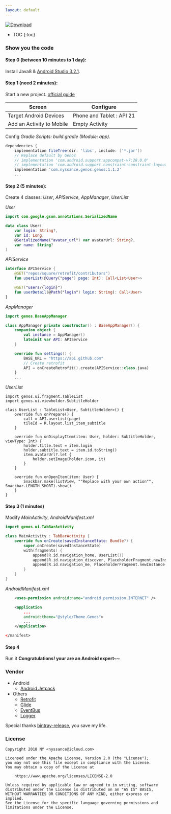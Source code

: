 ```yaml
---
layout: default
---
```

[ ![Download](https://api.bintray.com/packages/nyssance/maven/genos/images/download.svg) ](https://bintray.com/nyssance/maven/genos/_latestVersion)

* TOC
{:toc}

### Show you the code
#### __Step 0 (between 10 minutes to 1 day):__

Install Java8 & [Android Studio 3.2.1](https://developer.android.com/studio/).

#### __Step 1 (need 2 minutes):__

Start a new project. [official guide][10]

Screen | Configure
------ | ---------
Target Android Devices | Phone and Tablet : API 21
Add an Activity to Mobile | Empty Activity

Config _Gradle Scripts: build.gradle (Module: app)_.
```gradle
dependencies {
    implementation fileTree(dir: 'libs', include: ['*.jar'])
    // Replace default by Genos
    // implementation 'com.android.support:appcompat-v7:28.0.0'
    // implementation 'com.android.support.constraint:constraint-layout:1.1.3'
    implementation 'com.nyssance.genos:genos:1.1.2'
    ...
```

#### __Step 2 (5 minutes):__

Create 4 classes: _User_, _APIService_, _AppManager_, _UserList_

_User_

```kotlin
import com.google.gson.annotations.SerializedName

data class User(
    var login: String?,
    var id: Long,
    @SerializedName("avatar_url") var avatarUrl: String?,
    var name: String?
)
```

_APIService_
```kotlin
interface APIService {
    @GET("repos/square/retrofit/contributors")
    fun userList(@Query("page") page: Int): Call<List<User>>

    @GET("users/{login}")
    fun userDetail(@Path("login") login: String): Call<User>
}
```

_AppManager_
```kotlin
import genos.BaseAppManager

class AppManager private constructor() : BaseAppManager() {
    companion object {
        val instance = AppManager()
        lateinit var API: APIService
    }

    override fun settings() {
        BASE_URL = "https://api.github.com"
        // Create retrofit
        API = onCreateRetrofit().create(APIService::class.java)
    }
    ...

```

_UserList_
```
import genos.ui.fragment.TableList
import genos.ui.viewholder.SubtitleHolder

class UserList : TableList<User, SubtitleHolder>() {
    override fun onPrepare() {
        call = API.userList(page)
        tileId = R.layout.list_item_subtitle
    }

    override fun onDisplayItem(item: User, holder: SubtitleHolder, viewType: Int) {
        holder.title.text = item.login
        holder.subtitle.text = item.id.toString()
        item.avatarUrl?.let {
            holder.setImage(holder.icon, it)
        }
    }

    override fun onOpenItem(item: User) {
        Snackbar.make(listView, ""Replace with your own action"", Snackbar.LENGTH_SHORT).show()
    }
}
```

#### __Step 3 (1 minutes)__

Modify _MainActivity_, _AndroidManifest.xml_
```kotlin
import genos.ui.TabBarActivity

class MainActivity : TabBarActivity {
    override fun onCreate(savedInstanceState: Bundle?) {
        super.onCreate(savedInstanceState)
        with(fragments) {
            append(R.id.navigation_home, UserList())
            append(R.id.navigation_discover, PlaceholderFragment.newInstance(2))
            append(R.id.navigation_me, PlaceholderFragment.newInstance(3))
        }
    }
}
```

_AndroidManifest.xml_
```xml
    <uses-permission android:name="android.permission.INTERNET" />

    <application
        ...
        android:theme="@style/Theme.Genos">
        ...
    </application>

</manifest>
```

#### __Step 4__

Run it
__Congratulations! your are an Android expert~~__

### Vendor
- Android
  - [Android Jetpack](https://developer.android.com/jetpack/)
- Others
  - [Retrofit](https://square.github.io/retrofit/)
  - [Glide](https://github.com/bumptech/glide)
  - [EventBus](https://github.com/greenrobot/EventBus)
  - [Logger](https://github.com/orhanobut/logger)

Special thanks [bintray-release](https://github.com/novoda/bintray-release), you save my life.

### License

    Copyright 2018 NY <nyssance@icloud.com>

    Licensed under the Apache License, Version 2.0 (the "License");
    you may not use this file except in compliance with the License.
    You may obtain a copy of the License at

        https://www.apache.org/licenses/LICENSE-2.0

    Unless required by applicable law or agreed to in writing, software
    distributed under the License is distributed on an "AS IS" BASIS,
    WITHOUT WARRANTIES OR CONDITIONS OF ANY KIND, either express or implied.
    See the License for the specific language governing permissions and
    limitations under the License.

[2]: https://search.maven.org/remote_content?g=com.nyssance.genos&a=genos&v=LATEST
[10]: https://developer.android.com/studio/projects/create-project.html
